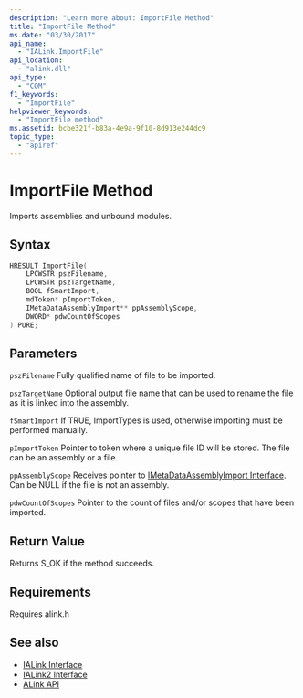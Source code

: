 ```yaml
---
description: "Learn more about: ImportFile Method"
title: "ImportFile Method"
ms.date: "03/30/2017"
api_name:
  - "IALink.ImportFile"
api_location:
  - "alink.dll"
api_type:
  - "COM"
f1_keywords:
  - "ImportFile"
helpviewer_keywords:
  - "ImportFile method"
ms.assetid: bcbe321f-b83a-4e9a-9f10-8d913e244dc9
topic_type:
  - "apiref"
---
```

# ImportFile Method

Imports assemblies and unbound modules.

## Syntax

```cpp
HRESULT ImportFile(
    LPCWSTR pszFilename,
    LPCWSTR pszTargetName,
    BOOL fSmartImport,
    mdToken* pImportToken,
    IMetaDataAssemblyImport** ppAssemblyScope,
    DWORD* pdwCountOfScopes
) PURE;
```

## Parameters

 `pszFilename`
 Fully qualified name of file to be imported.

 `pszTargetName`
 Optional output file name that can be used to rename the file as it is linked into the assembly.

 `fSmartImport`
 If TRUE, ImportTypes is used, otherwise importing must be performed manually.

 `pImportToken`
 Pointer to token where a unique file ID will be stored. The file can be an assembly or a file.

 `ppAssemblyScope`
 Receives pointer to [IMetaDataAssemblyImport Interface](../../../core/unmanaged-apis/metadata/imetadataassemblyimport-interface.md). Can be NULL if the file is not an assembly.

 `pdwCountOfScopes`
 Pointer to the count of files and/or scopes that have been imported.

## Return Value

 Returns S_OK if the method succeeds.

## Requirements

 Requires alink.h

## See also

- [IALink Interface](ialink-interface.md)
- [IALink2 Interface](ialink2-interface.md)
- [ALink API](index.md)
